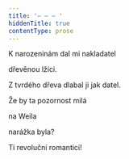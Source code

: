 ```yaml
---
title: '– – – '
hiddenTitle: true
contentType: prose
---
```


K narozeninám dal mi nakladatel

dřevěnou lžíci.

Z tvrdého dřeva dlabal ji jak datel.

Že by ta pozornost milá

na Weila

narážka byla?

Ti revoluční romantici!
